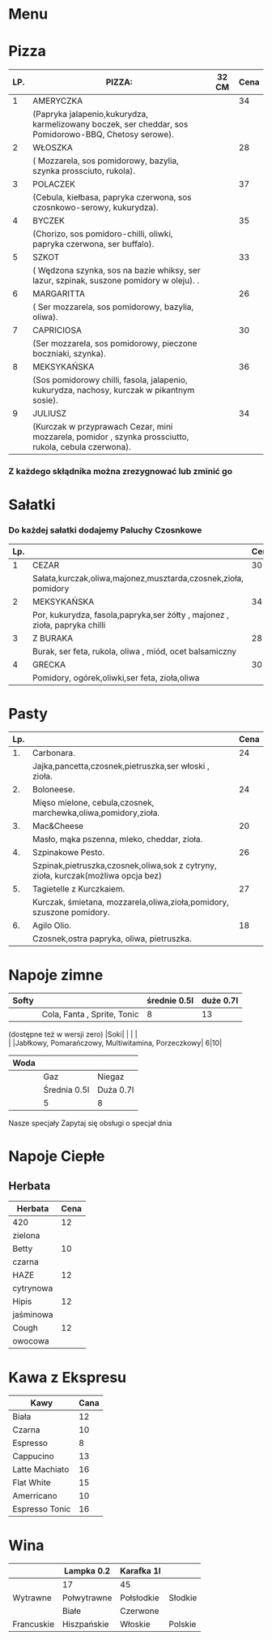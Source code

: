 # Menu 

# Pizza
LP. | PIZZA:                                                       |32 CM| Cena|
|-----|--------------------------------------------------------|---------|--------|
|1    |AMERYCZKA                                             |           |     34|
|      |(Papryka  jalapenio,kukurydza, karmelizowany boczek, ser cheddar, sos Pomidorowo-BBQ, Chetosy serowe). |    |   |
|2    |WŁOSZKA                                             |           |     28|
|      |( Mozzarela, sos pomidorowy, bazylia, szynka prossciuto, rukola).|    |   |
|3    |POLACZEK                                              |           |     37|
|      |(Cebula, kiełbasa, papryka czerwona, sos czosnkowo-serowy, kukurydza).   |    |   |
|4    |BYCZEK                                             |           |     35|
|      |(Chorizo, sos pomidoro-chilli, oliwki, papryka czerwona, ser buffalo).  |    |   |
|5    |SZKOT                                            |           |     33|
|      |( Wędzona szynka, sos na bazie whiksy, ser lazur, szpinak, suszone pomidory w oleju).    . |    |   |
|6    |MARGARITTA                                           |           |     26|
|      | ( Ser mozzarela, sos pomidorowy, bazylia, oliwa). |    |   |
|7    |CAPRICIOSA                                           |           |     30|
|      |(Ser mozzarela, sos pomidorowy, pieczone boczniaki, szynka).  |    |   |
|8    |MEKSYKAŃSKA                                             |           |     36|
|      |(Sos pomidorowy chilli, fasola, jalapenio, kukurydza, nachosy, kurczak w pikantnym sosie).  |    |   |
|9    |JULIUSZ                                          |           |     34|
|      | (Kurczak w przyprawach Cezar, mini mozzarela, pomidor , szynka prossciutto, rukola, cebula czerwona). |    |   |
      

### Z każdego skłądnika można zrezygnować lub zminić go 



# Sałatki
### Do każdej sałatki dodajemy Paluchy Czosnkowe
|Lp.|                                                          | Cena|
|--|--------|------------------------------------------------------------------------------|
|1|CEZAR                                                         | 30|
| |Sałata,kurczak,oliwa,majonez,musztarda,czosnek,zioła, pomidory|   |
|2|MEKSYKAŃSKA                                                        | 34|
| |Por, kukurydza, fasola,papryka,ser żółty , majonez , zioła, papryka chilli|   |
|3|Z BURAKA                                                         | 28|
| |Burak, ser feta, rukola, oliwa , miód, ocet balsamiczny|   |
|4|GRECKA                                                         | 30|
| |Pomidory, ogórek,oliwki,ser feta, zioła,oliwa|   |


# Pasty 

|Lp.  |                                                                                                      |Cena|
|------|-------------------------------------------------------------------------------------|-------|
|1.    |Carbonara.                                                                                    |     24|
|       | Jajka,pancetta,czosnek,pietruszka,ser włoski , zioła.                  |         |
|2.    |Boloneese.                                                                                    |     24|
|       | Mięso mielone, cebula,czosnek, marchewka,oliwa,pomidory,zioła.                 |         |
|3.    |Mac&Cheese                                                                                    |     20|
|       | Masło, mąka pszenna, mleko, cheddar, zioła.                |         |
|4.    |Szpinakowe Pesto.                                                                                    |     26|
|       | Szpinak,pietruszka,czosnek,oliwa,sok z cytryny, zioła, kurczak(możliwa opcja bez)                   |         |
|5.    |Tagietelle z Kurczkaiem.                                                                                     |     27|
|       | Kurczak, śmietana, mozzarela,oliwa,zioła,pomidory, szuszone pomidory.                 |         |
|6.    |Agilo Olio.                                                                                    |     18|
|       | Czosnek,ostra papryka, oliwa, pietruszka.                  |         |


# Napoje zimne 

|Softy|                    |średnie 0.5l|duże 0.7l|
|---|---|---|---|
|     |Cola, Fanta , Sprite, Tonic | 8| 13|
(dostępne też w wersji zero)
|Soki|                      |            |         |            
|     |Jabłkowy, Pomarańczowy, Multiwitamina, Porzeczkowy| 6|10|

|Woda|   |      |
|---|---|---|
|    |Gaz|Niegaz|
|    |Średnia 0.5l| Duża 0.7l|
|    | 5|  8|

Nasze specjały
  Zapytaj się obsługi o specjał dnia 
  
  
  # Napoje Ciepłe 
  
  ## Herbata
 
 |Herbata| Cena  |
|---|---|
|420|12|
|zielona| |
|Betty|10
|czarna|  |
|HAZE|12|
|cytrynowa| |
|Hipis|12|
|jaśminowa| |
|Cough| 12|
|owocowa| |
    
# Kawa z Ekspresu
|Kawy| Cana|
|---|---|
|Biała|12|
|Czarna|10|
|Espresso|8|
|Cappucino|13|
| Latte Machiato | 16 |
| Flat White | 15  |
| Amerricano| 10 |
| Espresso Tonic | 16 |



# Wina 

|      |Lampka 0.2| Karafka 1l |  |
|---|---|---|---|
|  | 17| 45| |
|Wytrawne|Połwytrawne|Połsłodkie |Słodkie| 
|  |Białe|Czerwone|  | 
|Francuskie|Hiszpańskie|Włoskie|Polskie|


